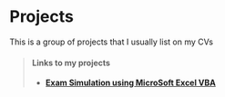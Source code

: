 # Projects
This is a group of projects that I usually list on my CVs


> #### Links to my projects
> - **[Exam Simulation using MicroSoft Excel VBA](https://drive.google.com/file/d/1-AJ55rlLztVs65SNAqcLCw_jnkT-9C1K/view?usp=sharing)**

<!-- 
> - **[ReactJS Apps](#)**
> - **[ReactNative Apps](https://google.com)**
> - **[Python](https://google.com)**
> - **[Data Analytics & Visualizations](https://google.com)**
> - **[MicroSoft Excel VBA](https://google.com)** -->


<!-- **[Exam Simulation using MicroSoft Excel VBA](https://drive.google.com/file/d/1-AJ55rlLztVs65SNAqcLCw_jnkT-9C1K/view?usp=sharing)** -->













